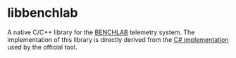 # libbenchlab
A native C/C++ library for the [BENCHLAB](https://benchlab.io/) telemetry system. The implementation of this library is directly derived from the [C# implementation](https://github.com/BenchLab-io/BENCHLAB.BENCHLAB_Core) used by the official tool.

